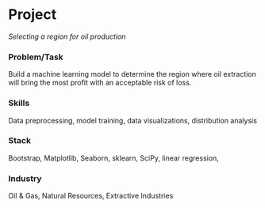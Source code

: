 # Project
*Selecting a region for oil production*

### Problem/Task
Build a machine learning model to determine the region where oil extraction will bring the most profit with an acceptable risk of loss.

### Skills
Data preprocessing, model training, data visualizations, distribution analysis  

### Stack
Bootstrap, Matplotlib, Seaborn, sklearn, SciPy, linear regression, 

### Industry
Oil & Gas, Natural Resources, Extractive Industries

